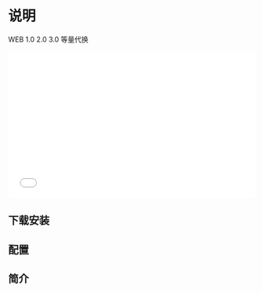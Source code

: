 # 说明

WEB 1.0 2.0 3.0
等量代换

<iframe src="1.1.html" frameborder="0" width="100%" scrolling="auto" height="300px" leftmargin="0" topmargin="0" marginheight="0" marginwidth="0"></iframe>

## 下载安装

## 配置

## 简介
